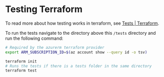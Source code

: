 # Testing Terraform

To read more about how testing works in terraform, see [Tests | Terraform](https://developer.hashicorp.com/terraform/language/tests).

To run the tests navigate to the directory above this `/tests` directory and run the following command:

```sh
# Required by the azurerm terraform provider
export ARM_SUBSCRIPTION_ID=$(az account show --query id -o tsv)

terraform init
# Runs the tests if there is a tests folder in the same directory
terraform test
```
